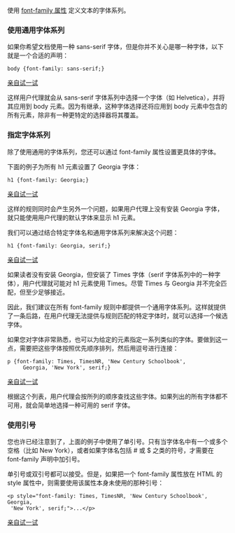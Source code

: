 使用 [font-family 属性](http://www.w3school.com.cn/cssref/pr_font_font-family.asp) 定义文本的字体系列。

### 使用通用字体系列

如果你希望文档使用一种 sans-serif 字体，但是你并不关心是哪一种字体，以下就是一个合适的声明：

```
body {font-family: sans-serif;}
```

[亲自试一试](http://www.w3school.com.cn/tiy/t.asp?f=csse_font_family_generic)

这样用户代理就会从 sans-serif 字体系列中选择一个字体（如 Helvetica），并将其应用到 body 元素。因为有继承，这种字体选择还将应用到 body 元素中包含的所有元素，除非有一种更特定的选择器将其覆盖。

### 指定字体系列

除了使用通用的字体系列，您还可以通过 font-family 属性设置更具体的字体。

下面的例子为所有 h1 元素设置了 Georgia 字体：

```
h1 {font-family: Georgia;}
```

[亲自试一试](http://www.w3school.com.cn/tiy/t.asp?f=csse_font_family_specific)

这样的规则同时会产生另外一个问题，如果用户代理上没有安装 Georgia 字体，就只能使用用户代理的默认字体来显示 h1 元素。

我们可以通过结合特定字体名和通用字体系列来解决这个问题：

```
h1 {font-family: Georgia, serif;}
```

[亲自试一试](http://www.w3school.com.cn/tiy/t.asp?f=csse_font_family_fallback_1)

如果读者没有安装 Georgia，但安装了 Times 字体（serif 字体系列中的一种字体），用户代理就可能对 h1 元素使用 Times。尽管 Times 与 Georgia 并不完全匹配，但至少足够接近。

因此，我们建议在所有 font-family 规则中都提供一个通用字体系列。这样就提供了一条后路，在用户代理无法提供与规则匹配的特定字体时，就可以选择一个候选字体。

如果您对字体非常熟悉，也可以为给定的元素指定一系列类似的字体。要做到这一点，需要把这些字体按照优先顺序排列，然后用逗号进行连接：

```
p {font-family: Times, TimesNR, 'New Century Schoolbook',
     Georgia, 'New York', serif;}
```

[亲自试一试](http://www.w3school.com.cn/tiy/t.asp?f=csse_font_family_fallback_2)

根据这个列表，用户代理会按所列的顺序查找这些字体。如果列出的所有字体都不可用，就会简单地选择一种可用的 serif 字体。

### 使用引号

您也许已经注意到了，上面的例子中使用了单引号。只有当字体名中有一个或多个空格（比如 New York），或者如果字体名包括 # 或 $ 之类的符号，才需要在 font-family 声明中加引号。

单引号或双引号都可以接受。但是，如果把一个 font-family 属性放在 HTML 的 style 属性中，则需要使用该属性本身未使用的那种引号：

```
<p style="font-family: Times, TimesNR, 'New Century Schoolbook', Georgia,
 'New York', serif;">...</p>
```

[亲自试一试](http://www.w3school.com.cn/tiy/t.asp?f=csse_font_family_quote)